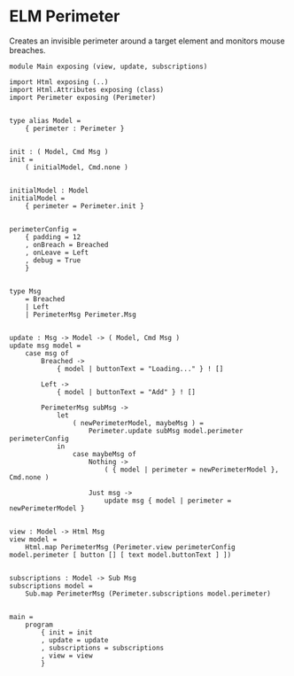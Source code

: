 ELM Perimeter
==

Creates an invisible perimeter around a target element and monitors mouse breaches.

    module Main exposing (view, update, subscriptions)
    
    import Html exposing (..)
    import Html.Attributes exposing (class)
    import Perimeter exposing (Perimeter)
    
    
    type alias Model =
        { perimeter : Perimeter }
    
    
    init : ( Model, Cmd Msg )
    init =
        ( initialModel, Cmd.none )
    
    
    initialModel : Model
    initialModel =
        { perimeter = Perimeter.init }
    
    
    perimeterConfig =
        { padding = 12
        , onBreach = Breached
        , onLeave = Left
        , debug = True
        }
    
    
    type Msg
        = Breached
        | Left
        | PerimeterMsg Perimeter.Msg
    
    
    update : Msg -> Model -> ( Model, Cmd Msg )
    update msg model =
        case msg of
            Breached ->
                { model | buttonText = "Loading..." } ! []
    
            Left ->
                { model | buttonText = "Add" } ! []
    
            PerimeterMsg subMsg ->
                let
                    ( newPerimeterModel, maybeMsg ) =
                        Perimeter.update subMsg model.perimeter perimeterConfig
                in
                    case maybeMsg of
                        Nothing ->
                            ( { model | perimeter = newPerimeterModel }, Cmd.none )
    
                        Just msg ->
                            update msg { model | perimeter = newPerimeterModel }
    
    
    view : Model -> Html Msg
    view model =
        Html.map PerimeterMsg (Perimeter.view perimeterConfig model.perimeter [ button [] [ text model.buttonText ] ])
    
    
    subscriptions : Model -> Sub Msg
    subscriptions model =
        Sub.map PerimeterMsg (Perimeter.subscriptions model.perimeter)
    
    
    main =
        program
            { init = init
            , update = update
            , subscriptions = subscriptions
            , view = view
            }




